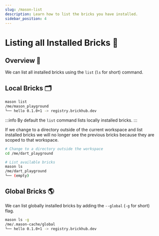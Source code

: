 ```yaml
---
slug: /mason-list
description: Learn how to list the bricks you have installed.
sidebar_position: 4
---
```


# Listing all Installed Bricks 📝

## Overview 🚀

We can list all installed bricks using the `list` (`ls` for short) command.

## Local Bricks 🗂

```bash
mason list
/me/mason_playground
└── hello 0.1.0+1 -> registry.brickhub.dev
```

:::info
By default the `list` command lists locally installed bricks.
:::

If we change to a directory outside of the current workspace and list installed bricks we will no longer see the previous bricks because they are scoped to that workspace.

```bash
# Change to a directory outside the workspace
cd /me/dart_playground

# List available bricks
mason ls
/me/dart_playground
└── (empty)
```

## Global Bricks 🌎

We can list globally installed bricks by adding the `--global` (`-g` for short) flag.

```bash
mason ls -g
/me/.mason-cache/global
└── hello 0.1.0+1 -> registry.brickhub.dev
```
